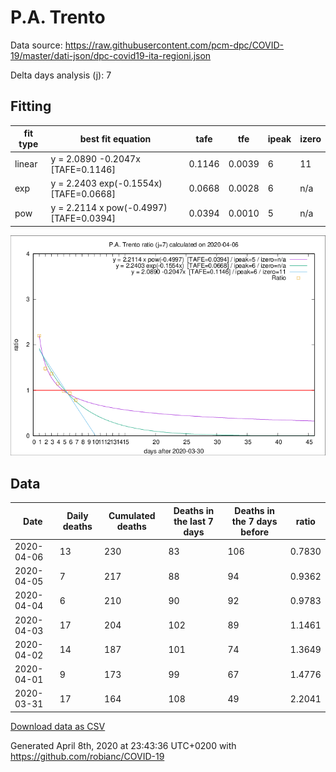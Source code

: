 # P.A. Trento

Data source: https://raw.githubusercontent.com/pcm-dpc/COVID-19/master/dati-json/dpc-covid19-ita-regioni.json

Delta days analysis (j): 7

## Fitting 
|fit type|best fit equation|tafe|tfe|ipeak|izero|
|-------|-----|--------|------|---|---|
|linear|y = 2.0890 -0.2047x  [TAFE=0.1146]|0.1146|0.0039|6|11|
|exp|y = 2.2403 exp(-0.1554x)  [TAFE=0.0668]|0.0668|0.0028|6|n/a|
|pow|y = 2.2114 x pow(-0.4997)  [TAFE=0.0394]|0.0394|0.0010|5|n/a|

![Plot](COVID-19_p.a._trento_j7_2020-04-06.png)

## Data
|Date|Daily deaths|Cumulated deaths|Deaths in the last 7 days|Deaths in the 7 days before|ratio|
|----|----------|-----------|-------|--------------------|-----|
|2020-04-06|13|230|83|106|0.7830|
|2020-04-05|7|217|88|94|0.9362|
|2020-04-04|6|210|90|92|0.9783|
|2020-04-03|17|204|102|89|1.1461|
|2020-04-02|14|187|101|74|1.3649|
|2020-04-01|9|173|99|67|1.4776|
|2020-03-31|17|164|108|49|2.2041|

[Download data as CSV](COVID-19_p.a._trento_j7_2020-04-06.csv)

Generated April 8th, 2020 at 23:43:36 UTC+0200 with https://github.com/robianc/COVID-19

